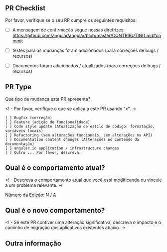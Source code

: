 ## PR Checklist
Por favor, verifique se o seu RP cumpre os seguintes requisitos:

- [ ] A mensagem de confirmação segue nossas diretrizes: https://github.com/angular/angular/blob/master/CONTRIBUTING.md#commit
- [ ] testes para as mudanças foram adicionados (para correções de bugs / recursos)
- [ ] Documentos foram adicionados / atualizados (para correções de bugs / recursos)


## PR Type
Que tipo de mudança este PR apresenta?

<! - Por favor, verifique o que se aplica a este PR usando "x". ->
```
[ ] Bugfix (correção)
[ ] Feature (adição de funcionalidade)
[ ] Code style update (Atualização de estilo de código: formatação, variáveis ​​locais)
[ ] Refactoring (sem alterações funcionais, sem alterações na API)
[ ] Documentation content changes (Alterações no conteúdo da documentação)
[ ] angular.io application / infrastructure changes
[ ] Outro ... Por favor, descreva:

```

## Qual é o comportamento atual?
<! - Descreva o comportamento atual que você está modificando ou vincule a um problema relevante. ->

Número da Edição: N / A



## Qual é o novo comportamento?



<! - Se este PR contiver uma alteração significativa, descreva o impacto e o caminho de migração dos aplicativos existentes abaixo. ->


## Outra informação